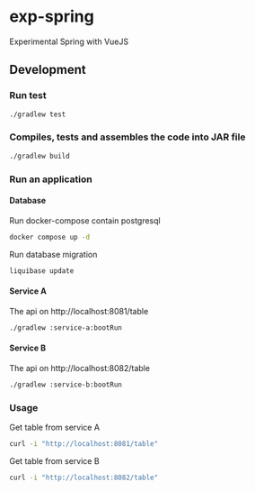 # exp-spring
Experimental Spring with VueJS

## Development

### Run test
```bash
./gradlew test
```

### Compiles, tests and assembles the code into JAR file
```bash
./gradlew build
```

### Run an application
#### Database
Run docker-compose contain postgresql
```bash
docker compose up -d
```
Run database migration
```bash
liquibase update
```

#### Service A
The api on http://localhost:8081/table
```bash
./gradlew :service-a:bootRun
```
#### Service B
The api on http://localhost:8082/table
```bash
./gradlew :service-b:bootRun
```
### Usage
Get table from service A
```bash
curl -i "http://localhost:8081/table"
```
Get table from service B
```bash
curl -i "http://localhost:8082/table"
```

